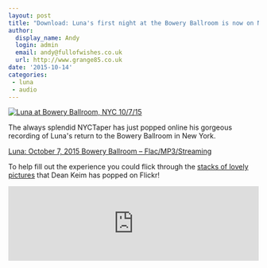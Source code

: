 ```yaml
---
layout: post
title: "Download: Luna's first night at the Bowery Ballroom is now on NYCTaper"
author:
  display_name: Andy
  login: admin
  email: andy@fullofwishes.co.uk
  url: http://www.grange85.co.uk
date: '2015-10-14'
categories:
 - luna
 - audio
---
```

<a data-flickr-embed="true" data-footer="true"  href="https://www.flickr.com/photos/42302753@N05/21475071424/in/photolist-yHPsqx-yHFmy9-zEJpm8-zCoDCh-zEHbfk-yHNHZk-zoaYiM-zocqaV-zody1n-zEGBh6-zo97oY-yHRReK-zDD997-yHRdAK-yHHdbo-yHGRo1-zCqYXL-zo7ydj-zDCKgd-zFCU3t-s7tcw7-dqxTUN-dqHZys-dqHPBT-dqHPFK-gZFWFB-dqHPUa-dqHP9g-dqHYoq-dqHPhn-dqHYZS-dqHYuJ-dqHNET-dqHYyd-dqHYUu-dqHYro-dqHNRv-dqHPxF-dqHNMk-dqHYGU-bp4bi5-bBY6hc-bmhizj-bzcaRP-bzcaFD-bmhiqL-biYUeZ-aYvgcM-aYvgxR-aYvjqk/" title="Luna at Bowery Ballroom, NYC 10/7/15"><img src="https://farm1.staticflickr.com/579/21475071424_74d369c5bd_b.jpg" alt="Luna at Bowery Ballroom, NYC 10/7/15"></a>
<p class="lead">The always splendid NYCTaper has just popped online his gorgeous recording of Luna's return to the Bowery Ballroom in New York.</p>

<p><a href="http://www.nyctaper.com/2015/10/luna-october-7-2015-bowery-ballroom-flacmp3streaming/">Luna: October 7, 2015 Bowery Ballroom – Flac/MP3/Streaming</a></p>

<p>To help fill out the experience you could flick through the <a href="https://www.flickr.com/photos/42302753@N05/sets/72157659324560340">stacks of lovely pictures</a> that Dean Keim has popped on Flickr!</p>

<iframe width="100%" scrolling="no" frameborder="no" src="https://w.soundcloud.com/player/?url=https%3A//api.soundcloud.com/tracks/228361444&color=ff5500"></iframe>
